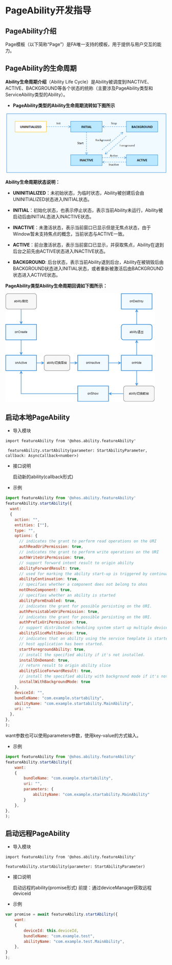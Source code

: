 # PageAbility开发指导

## PageAbility介绍

Page模板（以下简称“Page”）是FA唯一支持的模板，用于提供与用户交互的能力。

## PageAbility的生命周期

**Ability生命周期介绍**（Ability Life Cycle）是Ability被调度到INACTIVE、ACTIVE、BACKGROUND等各个状态的统称（主要涉及PageAbility类型和ServiceAbility类型的Ability）。

  - **PageAbility类型的Ability生命周期流转如下图所示**

![PageAbility-Lifecycle](figures/page-ability-lifecycle.png)


**Ability生命周期状态说明：**

  - **UNINITIALIZED**：未初始状态，为临时状态，Ability被创建后会由UNINITIALIZED状态进入INITIAL状态。

  - **INITIAL**：初始化状态，也表示停止状态，表示当前Ability未运行，Ability被启动后由INITIAL态进入INACTIVE状态。

  - **INACTIVE**：未激活状态，表示当前窗口已显示但是无焦点状态，由于Window暂未支持焦点的概念，当前状态与ACTIVE一致。

  - **ACTIVE**：前台激活状态，表示当前窗口已显示，并获取焦点，Ability在退到后台之前先由ACTIVE状态进入INACTIVE状态。

  - **BACKGROUND**: 后台状态，表示当前Ability退到后台，Ability在被销毁后由BACKGROUND状态进入INITIAL状态，或者重新被激活后由BACKGROUND状态进入ACTIVE状态。

**PageAbility类型Ability生命周期回调如下图所示：**

![fa-pageAbility-lifecycle](figures/fa-pageAbility-lifecycle.png)

  

## 启动本地PageAbility

 * 导入模块

```
import featureAbility from '@ohos.ability.featureAbility'
```
```
 featureAbility.startAbility(parameter: StartAbilityParameter, callback: AsyncCallback<number>)
```

* 接口说明

  启动新的ability(callback形式)

* 示例

```javascript
import featureAbility from '@ohos.ability.featureAbility'
featureAbility.startAbility({
  want:
  {
    action: "",
    entities: [""],
    type: "",
    options: {
      // indicates the grant to perform read operations on the URI
      authReadUriPermission: true,
      // indicates the grant to perform write operations on the URI
      authWriteUriPermission: true,
      // support forward intent result to origin ability
      abilityForwardResult: true,
      // used for marking the ability start-up is triggered by continuation
      abilityContinuation: true,
      // specifies whether a component does not belong to ohos
      notOhosComponent: true,
      // specifies whether an ability is started
      abilityFormEnabled: true,
      // indicates the grant for possible persisting on the URI.
      authPersistableUriPermission: true,
      // indicates the grant for possible persisting on the URI.
      authPrefixUriPermission: true,
      // support distributed scheduling system start up multiple devices
      abilitySliceMultiDevice: true,
      // indicates that an ability using the service template is started regardless of whether the
      // host application has been started.
      startForegroundAbility: true,
      // install the specified ability if it's not installed.
      installOnDemand: true,
      // return result to origin ability slice
      abilitySliceForwardResult: true,
      // install the specified ability with background mode if it's not installed.
      installWithBackgroundMode: true
    },
    deviceId: "",
    bundleName: "com.example.startability",
    abilityName: "com.example.startability.MainAbility",
    uri: ""
  },
},
);
```
want参数也可以使用parameters参数，使用key-value的方式输入。
* 示例
```javascript
import featureAbility from '@ohos.ability.featureAbility'
featureAbility.startAbility({
    want:
    {
        bundleName: "com.example.startability",
        uri: "",
        parameters: {
            abilityName: "com.example.startability.MainAbility"
        }
    },
},
);
```
## 启动远程PageAbility

* 导入模块

```
import featureAbility from '@ohos.ability.featureAbility'
```

```
featureAbility.startAbility(parameter: StartAbilityParameter)
```
* 接口说明

  启动远程的ability(promise形式)
  前提：通过deviceManager获取远程deviceid

* 示例

```javascript
var promise = await featureAbility.startAbility({
    want:
    {
        deviceId: this.deviceId,
        bundleName: "com.example.test",
        abilityName: "com.example.test.MainAbility",
    },
}
);
```